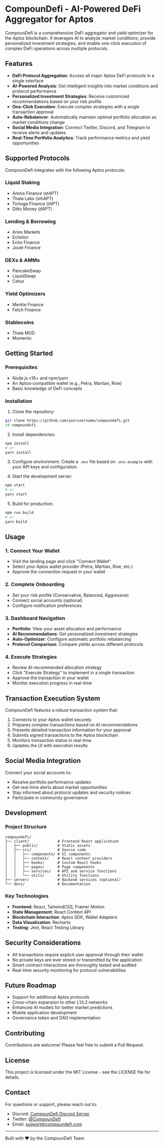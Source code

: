 # CompounDefi - AI-Powered DeFi Aggregator for Aptos

CompounDefi is a comprehensive DeFi aggregator and yield optimizer for the Aptos blockchain. It leverages AI to analyze market conditions, provide personalized investment strategies, and enable one-click execution of complex DeFi operations across multiple protocols.

## Features

- **DeFi Protocol Aggregation**: Access all major Aptos DeFi protocols in a single interface
- **AI-Powered Analysis**: Get intelligent insights into market conditions and protocol performance
- **Personalized Investment Strategies**: Receive customized recommendations based on your risk profile
- **One-Click Execution**: Execute complex strategies with a single transaction approval
- **Auto-Rebalancer**: Automatically maintain optimal portfolio allocation as market conditions change
- **Social Media Integration**: Connect Twitter, Discord, and Telegram to receive alerts and updates
- **Real-Time Portfolio Analytics**: Track performance metrics and yield opportunities

## Supported Protocols

CompounDefi integrates with the following Aptos protocols:

### Liquid Staking
- Amnis Finance (stAPT)
- Thala Labs (sthAPT)
- Tortuga Finance (tAPT)
- Ditto Money (dAPT)

### Lending & Borrowing
- Aries Markets
- Echelon
- Echo Finance
- Joule Finance

### DEXs & AMMs
- PancakeSwap
- LiquidSwap
- Cetus

### Yield Optimizers
- Merkle Finance
- Fetch Finance

### Stablecoins
- Thala MOD
- Momento

## Getting Started

### Prerequisites
- Node.js v16+ and npm/yarn
- An Aptos-compatible wallet (e.g., Petra, Martian, Rise)
- Basic knowledge of DeFi concepts

### Installation

1. Clone the repository:
```bash
git clone https://github.com/yourusername/compoundefi.git
cd compoundefi
```

2. Install dependencies:
```bash
npm install
# or
yarn install
```

3. Configure environment:
Create a `.env` file based on `.env.example` with your API keys and configuration.

4. Start the development server:
```bash
npm start
# or
yarn start
```

5. Build for production:
```bash
npm run build
# or
yarn build
```

## Usage

### 1. Connect Your Wallet
- Visit the landing page and click "Connect Wallet"
- Select your Aptos wallet provider (Petra, Martian, Rise, etc.)
- Approve the connection request in your wallet

### 2. Complete Onboarding
- Set your risk profile (Conservative, Balanced, Aggressive)
- Connect social accounts (optional)
- Configure notification preferences

### 3. Dashboard Navigation
- **Portfolio**: View your asset allocation and performance
- **AI Recommendations**: Get personalized investment strategies
- **Auto-Optimizer**: Configure automatic portfolio rebalancing
- **Protocol Comparison**: Compare yields across different protocols

### 4. Execute Strategies
- Review AI-recommended allocation strategy
- Click "Execute Strategy" to implement in a single transaction
- Approve the transaction in your wallet
- Monitor execution progress in real-time

## Transaction Execution System

CompounDefi features a robust transaction system that:

1. Connects to your Aptos wallet securely
2. Prepares complex transactions based on AI recommendations
3. Presents detailed transaction information for your approval
4. Submits signed transactions to the Aptos blockchain
5. Monitors transaction status in real-time
6. Updates the UI with execution results

## Social Media Integration

Connect your social accounts to:
- Receive portfolio performance updates
- Get real-time alerts about market opportunities
- Stay informed about protocol updates and security notices
- Participate in community governance

## Development

### Project Structure
```
compoundefi/
├── client/             # Frontend React application
│   ├── public/         # Static assets
│   ├── src/            # Source code
│   │   ├── components/ # UI components
│   │   ├── context/    # React context providers
│   │   ├── hooks/      # Custom React hooks
│   │   ├── pages/      # Page components
│   │   ├── services/   # API and service functions
│   │   └── utils/      # Utility functions
├── server/             # Backend services (optional)
└── docs/               # Documentation
```

### Key Technologies

- **Frontend**: React, TailwindCSS, Framer Motion
- **State Management**: React Context API
- **Blockchain Interaction**: Aptos SDK, Wallet Adapters
- **Data Visualization**: Recharts
- **Testing**: Jest, React Testing Library

## Security Considerations

- All transactions require explicit user approval through their wallet
- No private keys are ever stored or transmitted by the application
- Smart contract interactions are thoroughly tested and audited
- Real-time security monitoring for protocol vulnerabilities

## Future Roadmap

- Support for additional Aptos protocols
- Cross-chain expansion to other L1/L2 networks
- Enhanced AI models for better market predictions
- Mobile application development
- Governance token and DAO implementation

## Contributing

Contributions are welcome! Please feel free to submit a Pull Request.

## License

This project is licensed under the MIT License - see the LICENSE file for details.

## Contact

For questions or support, please reach out to:
- Discord: [CompounDefi Discord Server](https://discord.gg/compoundefi)
- Twitter: [@CompounDefi](https://twitter.com/compoundefi)
- Email: support@compoundefi.com

---

Built with ♥ by the CompounDefi Team